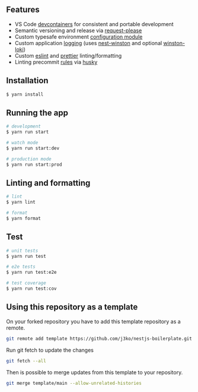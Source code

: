 ## Features

- VS Code [devcontainers](https://code.visualstudio.com/docs/devcontainers/containers) for consistent and portable development
- Semantic versioning and release via [request-please](https://github.com/google-github-actions/release-please-action) 
- Custom typesafe environment [configuration module](src/config/config.module.ts)
- Custom application [logging](src/logger/winston-logger.ts) (uses [nest-winston](https://github.com/gremo/nest-winston) and optional [winston-loki](https://github.com/JaniAnttonen/winston-loki))
- Custom [eslint](./.eslintrc.js) and [prettier](./.prettierrc.json) linting/formatting 
- Linting precommit [rules](./.husky/pre-commit) via [husky](https://github.com/typicode/husky)

## Installation

```bash
$ yarn install
```

## Running the app

```bash
# development
$ yarn run start

# watch mode
$ yarn run start:dev

# production mode
$ yarn run start:prod
```

## Linting and formatting

```bash
# lint
$ yarn lint

# format
$ yarn format
```

## Test

```bash
# unit tests
$ yarn run test

# e2e tests
$ yarn run test:e2e

# test coverage
$ yarn run test:cov
```

## Using this repository as a template

On your forked repository you have to add this template repository as a remote.

```bash
git remote add template https://github.com/j3ko/nestjs-boilerplate.git
```

Run git fetch to update the changes

```bash
git fetch --all
```

Then is possible to merge updates from this template to your repository.

```bash
git merge template/main --allow-unrelated-histories
```